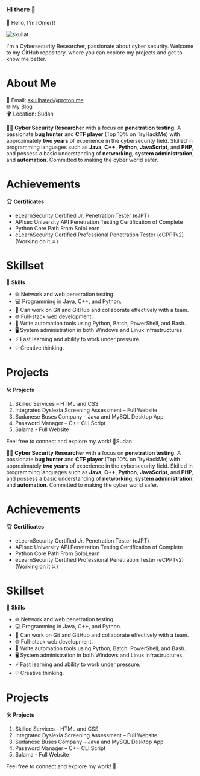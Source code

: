 ### Hi there 👋

👋 Hello, I'm [Omer]!

![skullat](https://avatars.githubusercontent.com/u/81094346?v=4)

I'm a Cybersecurity Researcher, passionate about cyber security. Welcome to my GitHub repository, where you can explore my projects and get to know me better.

# About Me

📧 Email: [skullhated@proton.me](mailto:skullhated@proton.me)  
🌐 [My Blog](https://skullhat.github.io/)  
🌍 Location: Sudan

🕵️‍♂️ **Cyber Security Researcher** with a focus on **penetration testing**. A passionate **bug hunter** and **CTF player** (Top 10% on TryHackMe) with approximately **two years** of experience in the cybersecurity field. Skilled in programming languages such as **Java**, **C++**, **Python**, **JavaScript**, and **PHP**, and possess a basic understanding of **networking**, **system administration**, and **automation**. Committed to making the cyber world safer.

# Achievements

🏆 **Certificates**

- eLearnSecurity Certified Jr. Penetration Tester (eJPT)
- APIsec University API Penetration Testing Certification of Complete 
- Python Core Path From SoloLearn 
- eLearnSecurity Certified Professional Penetration Tester (eCPPTv2) (Working on it ⚔️)

# Skillset

💼 **Skills**

- 🌐 Network and web penetration testing.
- 💻 Programming in Java, C++, and Python.
- 🤝 Can work on Git and GitHub and collaborate effectively with a team.
- 🌐 Full-stack web development.
- 🤖 Write automation tools using Python, Batch, PowerShell, and Bash.
- 🖥️ System administration in both Windows and Linux infrastructures.
- ⚡ Fast learning and ability to work under pressure.
- 💡 Creative thinking.

# Projects

🛠️ **Projects**

1. Skilled Services – HTML and CSS
2. Integrated Dyslexia Screening Assessment – Full Website
3. Sudanese Buses Company – Java and MySQL Desktop App
4. Password Manager – C++ CLI Script 
5. Salama - Full Website

Feel free to connect and explore my work! 🚀Sudan

🕵️‍♂️ **Cyber Security Researcher** with a focus on **penetration testing**. A passionate **bug hunter** and **CTF player** (Top 10% on TryHackMe) with approximately **two years** of experience in the cybersecurity field. Skilled in programming languages such as **Java**, **C++**, **Python**, **JavaScript**, and **PHP**, and possess a basic understanding of **networking**, **system administration**, and **automation**. Committed to making the cyber world safer.

# Achievements

🏆 **Certificates**

- eLearnSecurity Certified Jr. Penetration Tester (eJPT)
- APIsec University API Penetration Testing Certification of Complete 
- Python Core Path From SoloLearn 
- eLearnSecurity Certified Professional Penetration Tester (eCPPTv2) (Working on it ⚔️)

# Skillset

💼 **Skills**

- 🌐 Network and web penetration testing.
- 💻 Programming in Java, C++, and Python.
- 🤝 Can work on Git and GitHub and collaborate effectively with a team.
- 🌐 Full-stack web development.
- 🤖 Write automation tools using Python, Batch, PowerShell, and Bash.
- 🖥️ System administration in both Windows and Linux infrastructures.
- ⚡ Fast learning and ability to work under pressure.
- 💡 Creative thinking.

# Projects

🛠️ **Projects**

1. Skilled Services – HTML and CSS
2. Integrated Dyslexia Screening Assessment – Full Website
3. Sudanese Buses Company – Java and MySQL Desktop App
4. Password Manager – C++ CLI Script 
5. Salama - Full Website

Feel free to connect and explore my work! 🚀
